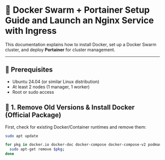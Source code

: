 # 🚀 Docker Swarm + Portainer Setup Guide and Launch an Nginx Service with Ingress

This documentation explains how to install Docker, set up a Docker Swarm cluster, and deploy **Portainer** for cluster management.  

---
## 🚀 Prerequisites
- Ubuntu 24.04 (or similar Linux distribution)
- At least 2 nodes (1 manager, 1 worker)
- Root or sudo access

## 📌 1. Remove Old Versions & Install Docker (Official Package)

First, check for existing Docker/Container runtimes and remove them:

```bash
sudo apt update

for pkg in docker.io docker-doc docker-compose docker-compose-v2 podman-docker containerd runc; do 
  sudo apt-get remove $pkg; 
done

